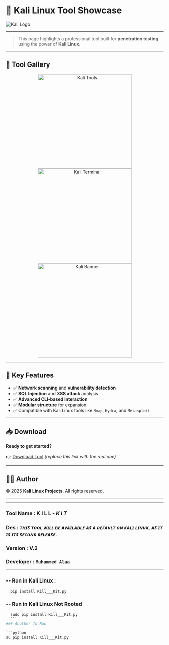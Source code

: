 # 🐉 Kali Linux Tool Showcase

![Kali Logo](https://upload.wikimedia.org/wikipedia/commons/2/2b/Kali-dragon-icon.svg)

---

> This page highlights a professional tool built for **penetration testing** using the power of **Kali Linux**.

---

## 📸 Tool Gallery

<p align="center">
  <img src="https://www.kali.org/images/homepage-hero-tools.png" alt="Kali Tools" width="300"/>
  <img src="https://www.kali.org/images/kali-screenshot-dark.png" alt="Kali Terminal" width="300"/>
  <img src="https://upload.wikimedia.org/wikipedia/commons/thumb/5/51/Kali_Linux_logo_2014.svg/512px-Kali_Linux_logo_2014.svg.png" alt="Kali Banner" width="300"/>
</p>

---

## 🚀 Key Features

- ✅ **Network scanning** and **vulnerability detection**
- ✅ **SQL Injection** and **XSS attack** analysis
- ✅ **Advanced CLI-based interaction**
- ✅ **Modular structure** for expansion
- ✅ Compatible with Kali Linux tools like `Nmap`, `Hydra`, and `Metasploit`

---

## 📥 Download

**Ready to get started?**

👉 [Download Tool](#) *(replace this link with the real one)*

---

## 🧑‍💻 Author

© 2025 **Kali Linux Projects**. All rights reserved.

---


***
### Tool Name :  K I L L - *K I T*

### Des : *ᴛʜɪꜱ ᴛᴏᴏʟ ᴡɪʟʟ ʙᴇ ᴀᴠᴀɪʟᴀʙʟᴇ ᴀꜱ ᴀ ᴅᴇꜰᴀᴜʟᴛ ᴏɴ ᴋᴀʟɪ ʟɪɴᴜx, ᴀꜱ ɪᴛ ɪꜱ ɪᴛꜱ ꜱᴇᴄᴏɴᴅ ʀᴇʟᴇᴀꜱᴇ.*

### Version : **V.2**

### Developer : ```Muhammed Alaa```
***

### -- Run in Kali Linux :
```python
  pip install Kill___Kit.py
  ```
### -- Run in Kali Linux Not Rooted
  ```python
    sudo pip install Kill___Kit.py
    ```
### Another To Run

  ```python
  su pip install Kill___Kit.py
  ```
  
